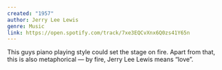 ```yaml
---
created: "1957"
author: Jerry Lee Lewis
genre: Music
link: https://open.spotify.com/track/7xe3EQCvXnx6Q0zs41Y65n
---
```


This guys piano playing style could set the stage on fire. Apart from that, this is also metaphorical — by fire, Jerry Lee Lewis means “love”.
